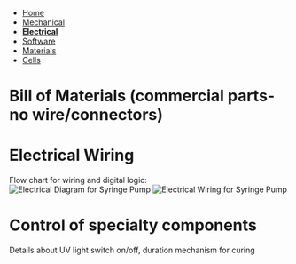 - [Home](/3-DPrintingCornealOrganoids/index)
- [Mechanical](/3-DPrintingCornealOrganoids/mechanical)
- **[Electrical](/3-DPrintingCornealOrganoids/electrical)**
- [Software](/3-DPrintingCornealOrganoids/software)
- [Materials](/3-DPrintingCornealOrganoids/materials)
- [Cells](/3-DPrintingCornealOrganoids/cells)


# Bill of Materials (commercial parts- no wire/connectors)

# Electrical Wiring 
Flow chart for wiring and digital logic:
![Electrical Diagram for Syringe Pump](/Syringe-Pump-Assignment/CHBE3890/Diagram.png)
![Electrical Wiring for Syringe Pump](/Syringe-Pump-Assignment/CHBE3890/Wire.jpg)

# Control of specialty components
 Details about UV light switch on/off, duration mechanism for curing
